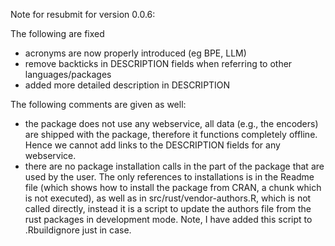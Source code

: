 Note for resubmit for version 0.0.6:

The following are fixed

- acronyms are now properly introduced (eg BPE, LLM)
- remove backticks in DESCRIPTION fields when referring to other languages/packages
- added more detailed description in DESCRIPTION

The following comments are given as well:

- the package does not use any webservice, all data (e.g., the encoders) are shipped with the package, therefore it functions completely offline. Hence we cannot add links to the DESCRIPTION fields for any webservice.
- there are no package installation calls in the part of the package that are used by the user. The only references to installations is in the Readme file (which shows how to install the package from CRAN, a chunk which is not executed), as well as in src/rust/vendor-authors.R, which is not called directly, instead it is a script to update the authors file from the rust packages in development mode. Note, I have added this script to .Rbuildignore just in case.
